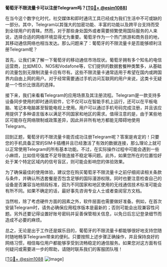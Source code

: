 **葡萄牙不限流量卡可以注册Telegram吗？[[TG💪+ @esim1088](https://t.me/s/esim1088)]**

在当今这个数字化时代，社交媒体和即时通讯工具已经成为我们生活中不可或缺的一部分。其中，Telegram以其强大的加密功能、丰富的功能以及跨平台支持而受到全球用户的青睐。然而，对于那些身处国外或者需要频繁使用国际服务的人来说，选择合适的网络环境显得尤为重要。葡萄牙作为一个热门旅游和商务目的地，其移动通信网络也相当发达。那么问题来了：葡萄牙的不限流量卡是否能够顺利注册Telegram呢？

首先，让我们来了解一下葡萄牙的移动通信市场现状。葡萄牙拥有多个知名的电信运营商，比如MEO、NOS和Vodafone等，它们提供的数据套餐种类繁多，从基础的流量包到无限制流量卡应有尽有。这些不限流量卡通常适用于希望在国内或跨国界内自由上网的用户。对于经常需要通过手机访问互联网的用户来说，这类卡无疑是一个性价比很高的选择。

接下来，我们来看看Telegram的应用场景及其注册流程。Telegram是一款支持多设备同步使用的即时通讯软件，它不仅可以在智能手机上运行，还可以在平板电脑、笔记本电脑甚至智能电视上使用。用户可以通过手机号码完成注册，并且该应用提供了多种语言版本以满足不同国家和地区的需求。值得注意的是，由于某些地区可能存在网络限制或政策差异，因此并非所有地方都能无障碍地使用Telegram。

回到正题，葡萄牙的不限流量卡能否成功注册Telegram呢？答案是肯定的！只要您的手机具备正常的SIM卡插槽并且已经激活了有效的数据连接，那么理论上就可以正常使用Telegram的所有基本功能。不过，在实际操作过程中可能会遇到一些小麻烦，比如信号强度不足导致连接不稳定等问题。此外，如果您所在的位置恰好处于某个特定区域内的信号盲区，则可能会影响您的体验效果。

为了确保最佳的使用体验，建议您在购买葡萄牙不限流量卡之前仔细阅读相关条款与条件，并确认所选套餐是否包含足够的国际漫游权限。同时也要注意检查自己的设备是否兼容当地频段标准，因为不同国家和地区使用的无线通信技术标准可能会有所不同。如果不确定的话，最好事先咨询专业人士或者查阅官方文档。

当然啦，除了考虑硬件方面的因素之外，软件层面也需要做好准备。例如，在首次安装Telegram时，请务必确保应用程序版本是最新的；否则可能会出现兼容性问题。另外还要记得设置好账号密码并妥善保管相关信息，以免日后忘记登录细节而造成不必要的麻烦。

总之，无论是出于工作还是娱乐目的，葡萄牙的不限流量卡都能够很好地支持您随时随地畅享Telegram带来的便利。只要按照上述步骤正确操作，并且保持良好的网络习惯，相信每位用户都能够享受到流畅稳定的通信服务。如果您对这方面有任何疑问或需要进一步的帮助，请随时联系我们的客服团队哦！

[[TG💪+ @esim1088](https://t.me/s/esim1088) ![Image](https://i.postimg.cc/4NQfJmqS/Snipaste-2025-05-13-00-14-12.png)]